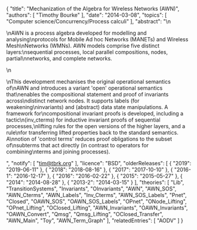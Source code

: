 {
    "title": "Mechanization of the Algebra for Wireless Networks (AWN)",
    "authors": [
        "Timothy Bourke"
    ],
    "date": "2014-03-08",
    "topics": [
        "Computer science/Concurrency/Process calculi"
    ],
    "abstract": "\n<p>\nAWN is a process algebra developed for modelling and analysing\nprotocols for Mobile Ad hoc Networks (MANETs) and Wireless Mesh\nNetworks (WMNs). AWN models comprise five distinct layers:\nsequential processes, local parallel compositions, nodes, partial\nnetworks, and complete networks.</p>\n<p>\nThis development mechanises the original operational semantics of\nAWN and introduces a variant 'open' operational semantics that\nenables the compositional statement and proof of invariants across\ndistinct network nodes. It supports labels (for weakening\ninvariants) and (abstract) data state manipulations. A framework for\ncompositional invariant proofs is developed, including a tactic\n(inv_cterms) for inductive invariant proofs of sequential processes,\nlifting rules for the open versions of the higher layers, and a rule\nfor transferring lifted properties back to the standard semantics. A\nnotion of 'control terms' reduces proof obligations to the subset of\nsubterms that act directly (in contrast to operators for combining\nterms and joining processes).</p>",
    "notify": [
        "tim@tbrk.org"
    ],
    "licence": "BSD",
    "olderReleases": [
        {
            "2019": "2019-06-11"
        },
        {
            "2018": "2018-08-16"
        },
        {
            "2017": "2017-10-10"
        },
        {
            "2016-1": "2016-12-17"
        },
        {
            "2016": "2016-02-22"
        },
        {
            "2015": "2015-05-27"
        },
        {
            "2014": "2014-08-28"
        },
        {
            "2013-2": "2014-03-15"
        }
    ],
    "theories": [
        "Lib",
        "TransitionSystems",
        "Invariants",
        "OInvariants",
        "AWN",
        "AWN_SOS",
        "AWN_Cterms",
        "AWN_Labels",
        "Inv_Cterms",
        "AWN_SOS_Labels",
        "Pnet",
        "Closed",
        "OAWN_SOS",
        "OAWN_SOS_Labels",
        "OPnet",
        "ONode_Lifting",
        "OPnet_Lifting",
        "OClosed_Lifting",
        "AWN_Invariants",
        "OAWN_Invariants",
        "OAWN_Convert",
        "Qmsg",
        "Qmsg_Lifting",
        "OClosed_Transfer",
        "AWN_Main",
        "Toy",
        "AWN_Term_Graph"
    ],
    "relatedEntries": [
        "AODV"
    ]
}